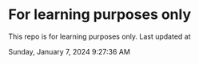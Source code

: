 # For learning purposes only
This repo is for learning purposes only.
Last updated at

Sunday, January 7, 2024 9:27:36 AM


